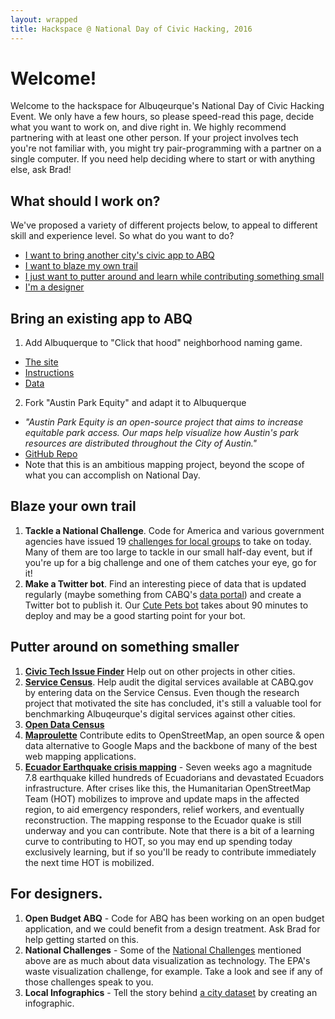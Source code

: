 ```yaml
---
layout: wrapped
title: Hackspace @ National Day of Civic Hacking, 2016
---
```


# Welcome!
Welcome to the hackspace for Albuqeurque's National Day of Civic Hacking Event. We only have a few hours, so please speed-read this page, decide what you want to work on, and dive right in. We highly recommend partnering with at least one other person. If your project involves tech you're not familiar with, you might try pair-programming with a partner on a single computer. If you need help deciding where to start or with anything else, ask Brad!

## What should I work on?
We've proposed a variety of different projects below, to appeal to different skill and experience level. So what do you want to do?

* [I want to bring another city's civic app to ABQ](#port)
* [I want to blaze my own trail](#blaze)
* [I just want to putter around and learn while contributing something small](#putter)
* [I'm a designer](#design)

<a name="port"></a>

## Bring an existing app to ABQ

1. Add Albuquerque to "Click that hood" neighborhood naming game.
  * [The site](http://click-that-hood.com/)
  * [Instructions](https://github.com/codeforamerica/click_that_hood/wiki/How-to-add-a-city-to-Click-That-%E2%80%99Hood)
  * [Data](https://www.cabq.gov/gis/geographic-information-systems-data)

2. Fork "Austin Park Equity" and adapt it to Albuquerque
  * *"Austin Park Equity is an open-source project that aims to increase equitable park access. Our maps help visualize how Austin's park resources are distributed throughout the City of Austin."*
  * [GitHub Repo](https://github.com/open-austin/austin-park-equity)
  * Note that this is an ambitious mapping project, beyond the scope of what you can accomplish on National Day. 

<a name="blaze"></a>

## Blaze your own trail

1. **Tackle a National Challenge**. Code for America and various government agencies have issued 19 [challenges for local groups](https://www.codeforamerica.org/events/national-day-2016) to take on today. Many of them are too large to tackle in our small half-day event, but if you're up for a big challenge and one of them catches your eye, go for it!
2. **Make a Twitter bot**. Find an interesting piece of data that is updated regularly (maybe something from CABQ's [data portal](https://www.cabq.gov/abq-data/)) and create a Twitter bot to publish it. Our [Cute Pets bot](https://github.com/codeforabq/CutePets) takes about 90 minutes to deploy and may be a good starting point for your bot.

<a name="putter"></a>

## Putter around on something smaller

1. [**Civic Tech Issue Finder**](http://www.codeforamerica.org/geeks/civicissues) Help out on other projects in other cities.
2. [**Service Census**](https://service-census.herokuapp.com/). Help audit the digital services available at CABQ.gov by entering data on the Service Census. Even though the research project that motivated the site has concluded, it's still a valuable tool for benchmarking Albuqeurque's digital services against other cities.
3. [**Open Data Census**](http://us-city.census.okfn.org/)
4. [**Maproulette**](http://maproulette.org) Contribute edits to OpenStreetMap, an open source & open data alternative to Google Maps and the backbone of many of the best web mapping applications.
5. [**Ecuador Earthquake crisis mapping**](http://wiki.openstreetmap.org/wiki/2016_Ecuador_earthquake) - Seven weeks ago a magnitude 7.8 earthquake killed hundreds of Ecuadorians and devastated Ecuadors infrastructure. After crises like this, the Humanitarian OpenStreetMap Team (HOT) mobilizes to improve and update maps in the affected region, to aid emergency responders, relief workers, and eventually reconstruction. The mapping response to the Ecuador quake is still underway and you can contribute. Note that there is a bit of a learning curve to contributing to HOT, so you may end up spending today exclusively learning, but if so you'll be ready to contribute immediately the next time HOT is mobilized.

<a name="design"></a>

## For designers.

1. **Open Budget ABQ** - Code for ABQ has been working on an open budget application, and we could benefit from a design treatment. Ask Brad for help getting started on this.
2. **National Challenges** - Some of the [National Challenges](https://www.codeforamerica.org/events/national-day-2016) mentioned above are as much about data visualization as technology. The EPA's waste visualization challenge, for example. Take a look and see if any of those challenges speak to you.
3. **Local Infographics** - Tell the story behind [a city dataset](https://www.cabq.gov/abq-data/) by creating an infographic.
